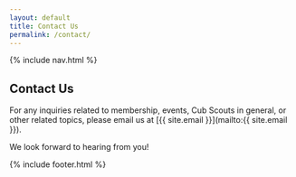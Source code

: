 ```yaml
---
layout: default
title: Contact Us
permalink: /contact/
---
```


{% include nav.html %}

## Contact Us

For any inquiries related to membership, events, Cub Scouts in general, or other related topics, please email us at [{{ site.email }}](mailto:{{ site.email }}).

We look forward to hearing from you!

{% include footer.html %}